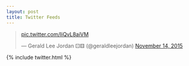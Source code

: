 ```yaml
---
layout: post
title: Twitter Feeds
---
```


<blockquote class="twitter-tweet" lang="en"><p lang="und" dir="ltr"><a href="https://t.co/IiQvL8aiVM">pic.twitter.com/IiQvL8aiVM</a></p>&mdash; Gerald Lee Jordan ⚀⚅ (@geraldleejordan) <a href="https://twitter.com/geraldleejordan/status/665348494014615552">November 14, 2015</a></blockquote>
<script async src="//platform.twitter.com/widgets.js" charset="utf-8"></script>

{% include twitter.html %}

